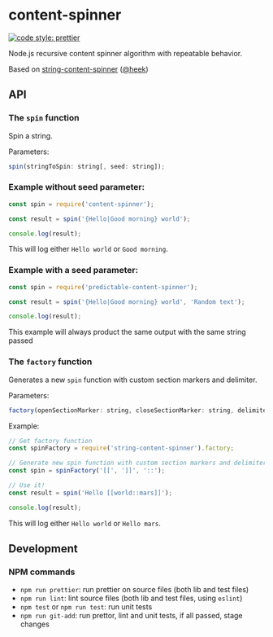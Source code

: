 # content-spinner

[![code style: prettier](https://img.shields.io/badge/code_style-prettier-ff69b4.svg?style=flat-square)](https://github.com/prettier/prettier)

Node.js recursive content spinner algorithm with repeatable behavior. 

Based on [string-content-spinner](https://github.com/heek/string-content-spinner) ([@heek](https://github.com/heek/))

## API

### The `spin` function

Spin a string.

Parameters:

```js
spin(stringToSpin: string[, seed: string]);
```

### Example without seed parameter:

```js
const spin = require('content-spinner');

const result = spin('{Hello|Good morning} world');

console.log(result);
```
This will log either `Hello world` or `Good morning`.

### Example with a seed parameter:

```js
const spin = require('predictable-content-spinner');

const result = spin('{Hello|Good morning} world', 'Random text');

console.log(result);
```
This example will always product the same output with the same string passed

### The `factory` function

Generates a new `spin` function with custom section markers and delimiter.

Parameters:

```js
factory(openSectionMarker: string, closeSectionMarker: string, delimiter: string);
```

Example:

```js
// Get factory function
const spinFactory = require('string-content-spinner').factory;

// Generate new spin function with custom section markers and delimiter
const spin = spinFactory('[[', ']]', '::');

// Use it!
const result = spin('Hello [[world::mars]]');

console.log(result);
```

This will log either `Hello world` or `Hello mars`.

## Development

### NPM commands

- `npm run prettier`: run prettier on source files (both lib and test files)
- `npm run lint`: lint source files (both lib and test files, using `eslint`)
- `npm test` or `npm run test`: run unit tests
- `npm run git-add`: run prettor, lint and unit tests, if all passed, stage changes


